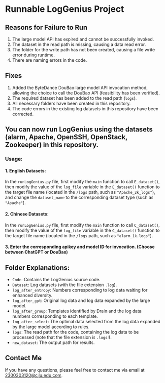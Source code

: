 # Runnable LogGenius Project

## Reasons for Failure to Run
1. The large model API has expired and cannot be successfully invoked.
2. The dataset in the read path is missing, causing a data read error.
3. The folder for the write path has not been created, causing a file write error during runtime.
4. There are naming errors in the code.

## Fixes
1. Added the ByteDance DouBao large model API invocation method, allowing the choice to call the DouBao API (feasibility has been verified).
2. The required dataset has been added to the read path (`logs`).
3. All necessary folders have been created in this repository.
4. The code errors in the existing log datasets in this repository have been corrected.

## You can now run LogGenius using the datasets (alarm, Apache, OpenSSH, OpenStack, Zookeeper) in this repository.

### Usage:
#### 1. English Datasets:
In the `runLogGenius.py` file, first modify the `main` function to call `E_dataset()`, then modify the value of the `log_file` variable in the `E_dataset()` function to the target file name (located in the `/logs` path, such as `"Apache_2k_logs"`), and change the `dataset_name` to the corresponding dataset type (such as `"Apache"`).

#### 2. Chinese Datasets:
In the `runLogGenius.py` file, first modify the `main` function to call `C_dataset()`, then modify the value of the `log_file` variable in the `C_dataset()` function to the target file name (located in the `/logs` path, such as `"alarm_1k.logs"`).

#### 3. Enter the corresponding apikey and model ID for invocation. (Choose between ChatGPT or DouBao)

## Folder Explanations:
- `Code`: Contains the LogGenius source code.
- `Dataset`: Log datasets (with the file extension `.log`).
- `log_after_entropy`: Numbers corresponding to log data waiting for enhanced diversity.
- `log_after_gpt`: Original log data and log data expanded by the large model.
- `log_after_group`: Templates identified by Drain and the log data numbers corresponding to each template.
- `log_after_select`: The optimal data selected from the log data expanded by the large model according to rules.
- `logs`: The read path for the code, containing the log data to be processed (note that the file extension is `.logs`!).
- `new_dataset`: The output path for results.

## Contact Me
If you have any questions, please feel free to contact me via email at 2300303120@cjlu.edu.com.
